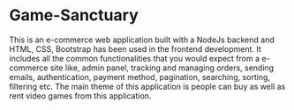 # Game-Sanctuary
This is an e-commerce web application built with a NodeJs backend and HTML, CSS, Bootstrap has been used in the frontend development. It includes all the common functionalities that you would expect from a e-commerce site like, admin panel, tracking and managing orders, sending emails, authentication, payment method, pagination, searching, sorting, filtering etc. The main theme of this application is people can buy as well as rent video games from this application.  
